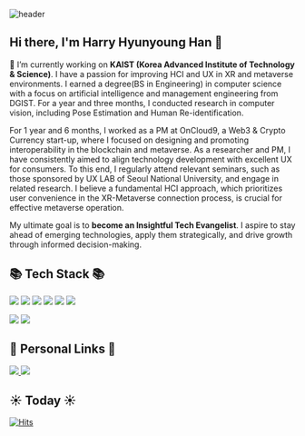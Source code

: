 ![header](https://capsule-render.vercel.app/api?type=Waving&color=auto&height=200&section=header&text=Harry's%20GitHub&fontSize=40)

## Hi there, I'm Harry Hyunyoung Han 👋
🔭 I’m currently working on **KAIST (Korea Advanced Institute of Technology & Science)**. I have a passion for improving HCI and UX in XR and metaverse environments. I earned a degree(BS in Engineering) in computer science with a focus on artificial intelligence and management engineering from DGIST. For a year and three months, I conducted research in computer vision, including Pose Estimation and Human Re-identification.

For 1 year and 6 months, I worked as a PM at OnCloud9, a Web3 & Crypto Currency start-up, where I focused on designing and promoting interoperability in the blockchain and metaverse. As a researcher and PM, I have consistently aimed to align technology development with excellent UX for consumers. To this end, I regularly attend relevant seminars, such as those sponsored by UX LAB of Seoul National University, and engage in related research. I believe a fundamental HCI approach, which prioritizes user convenience in the XR-Metaverse connection process, is crucial for effective metaverse operation.

My ultimate goal is to **become an Insightful Tech Evangelist**. I aspire to stay ahead of emerging technologies, apply them strategically, and drive growth through informed decision-making.

## 📚 Tech Stack 📚
<img src="https://img.shields.io/badge/Python-3776AB?style=plastic&logo=Python&logoColor=white"/> <img src="https://img.shields.io/badge/Pytorch-EE4C2C?style=plastic&logo=PyTorch&logoColor=white"/> <img src="https://img.shields.io/badge/Opencv-5C3EE8?style=plastic&logo=OpenCV&logoColor=white"/> <img src="https://img.shields.io/badge/Tensorflow-FF6F00?style=plastic&logo=Tensorflow&logoColor=white"/> <img src="https://img.shields.io/badge/Visual Studio Code-007ACC?style=plastic&logo=Visual Studio Code&logoColor=white"/> <img src="https://img.shields.io/badge/Jupyter-F37626?style=plastic&logo=Jupyter&logoColor=white"/> 

<!-- GitHub Stats & MUL -->
<img src="https://github-readme-stats.vercel.app/api?username=h0han&show_icons=true"> <img src="https://github-readme-stats.vercel.app/api/top-langs/?username=h0han&layout=compact"> 

## 🔗 Personal Links 🔗
<a href="https://www.linkedin.com/in/hyhan/"> <img src="https://img.shields.io/badge/LinkedIn-0A66C2?style=plastic&logo=LinkedIn&logoColor=white"/> </a> <a herf="mailof:hyhan.dev@gmail.com"> <img src="https://img.shields.io/badge/Gmail-EA4335?style=plastic&logo=Gmail&logoColor=white"/> </a>

## ☀️ Today ☀️
[![Hits](https://hits.seeyoufarm.com/api/count/incr/badge.svg?url=https%3A%2F%2Fgithub.com%2Fh0han%2Fhit-counter&count_bg=%2398B4DD&title_bg=%23707070&icon=&icon_color=%23E7E7E7&title=hits&edge_flat=false)](https://hits.seeyoufarm.com)
<!--
**h0han/h0han** is a ✨ _special_ ✨ repository because its `README.md` (this file) appears on your GitHub profile.

Here are some ideas to get you started:

- 🔭 I’m currently working on ...
- 🌱 I’m currently learning ...
- 👯 I’m looking to collaborate on ...
- 🤔 I’m looking for help with ...
- 💬 Ask me about ...
- 📫 How to reach me: ...
- 😄 Pronouns: ...
- ⚡ Fun fact: ...
-->
